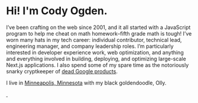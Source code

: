 # Hi! I'm Cody Ogden.

I’ve been crafting on the web since 2001, and it all started with a JavaScript program to help me cheat on math homework–fifth grade math is tough! I’ve worn many hats in my tech career: individual contributor, technical lead, engineering manager, and company leadership roles. I’m particularly interested in developer experience work, web optimization, and anything and everything involved in building, deploying, and optimizing large-scale Next.js applications. I also spend some of my spare time as the notoriously snarky cryptkeeper of [dead Google products](https://killedbygoogle.com).

I live in [Minneapolis, Minnesota](https://en.wikipedia.org/wiki/Minneapolis) with my black goldendoodle, Olly.

<a rel="me nofollow" href="https://mastodon.social/@codyogden">&nbsp;</a>
